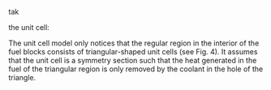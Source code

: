 tak

the unit cell:

The unit cell model
only notices that the regular region in the interior of the fuel blocks
consists of triangular-shaped unit cells (see Fig. 4). It assumes that
the unit cell is a symmetry section such that the heat generated
in the fuel of the triangular region is only removed by the coolant
in the hole of the triangle.